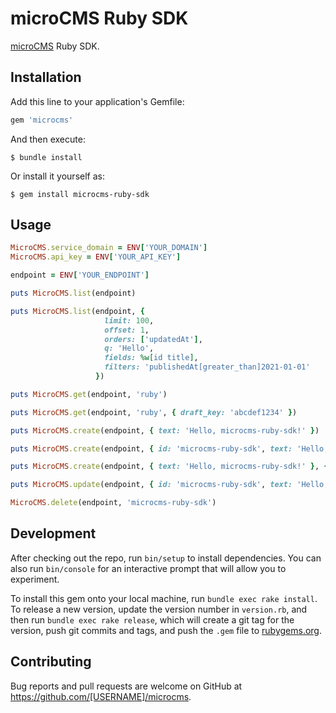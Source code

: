 # microCMS Ruby SDK

[microCMS](https://document.microcms.io/manual/api-request) Ruby SDK.

## Installation

Add this line to your application's Gemfile:

```ruby
gem 'microcms'
```

And then execute:

    $ bundle install

Or install it yourself as:

    $ gem install microcms-ruby-sdk

## Usage

```rb
MicroCMS.service_domain = ENV['YOUR_DOMAIN']
MicroCMS.api_key = ENV['YOUR_API_KEY']

endpoint = ENV['YOUR_ENDPOINT']

puts MicroCMS.list(endpoint)

puts MicroCMS.list(endpoint, {
                     limit: 100,
                     offset: 1,
                     orders: ['updatedAt'],
                     q: 'Hello',
                     fields: %w[id title],
                     filters: 'publishedAt[greater_than]2021-01-01'
                   })

puts MicroCMS.get(endpoint, 'ruby')

puts MicroCMS.get(endpoint, 'ruby', { draft_key: 'abcdef1234' })

puts MicroCMS.create(endpoint, { text: 'Hello, microcms-ruby-sdk!' })

puts MicroCMS.create(endpoint, { id: 'microcms-ruby-sdk', text: 'Hello, microcms-ruby-sdk!' })

puts MicroCMS.create(endpoint, { text: 'Hello, microcms-ruby-sdk!' }, { status: 'draft' })

puts MicroCMS.update(endpoint, { id: 'microcms-ruby-sdk', text: 'Hello, microcms-ruby-sdk update method!' })

MicroCMS.delete(endpoint, 'microcms-ruby-sdk')
```

## Development

After checking out the repo, run `bin/setup` to install dependencies. You can also run `bin/console` for an interactive prompt that will allow you to experiment.

To install this gem onto your local machine, run `bundle exec rake install`. To release a new version, update the version number in `version.rb`, and then run `bundle exec rake release`, which will create a git tag for the version, push git commits and tags, and push the `.gem` file to [rubygems.org](https://rubygems.org).

## Contributing

Bug reports and pull requests are welcome on GitHub at https://github.com/[USERNAME]/microcms.
